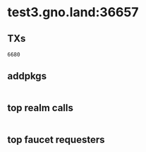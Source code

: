 # test3.gno.land:36657

## TXs
```
6680
```

## addpkgs
```
```

## top realm calls
```
```

## top faucet requesters
```
```

